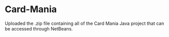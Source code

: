 # Card-Mania

Uploaded the .zip file containing all of the Card Mania Java project that can be accessed through NetBeans.
